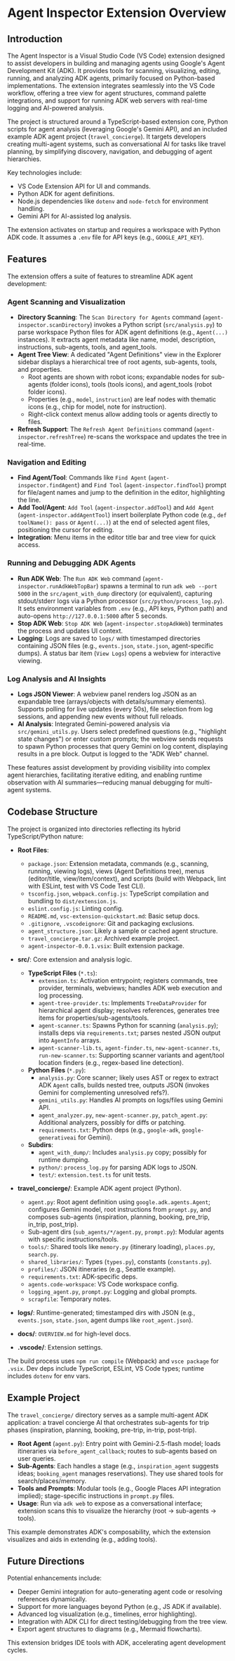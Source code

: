 # Agent Inspector Extension Overview

## Introduction

The Agent Inspector is a Visual Studio Code (VS Code) extension designed to assist developers in building and managing agents using Google's Agent Development Kit (ADK). It provides tools for scanning, visualizing, editing, running, and analyzing ADK agents, primarily focused on Python-based implementations. The extension integrates seamlessly into the VS Code workflow, offering a tree view for agent structures, command palette integrations, and support for running ADK web servers with real-time logging and AI-powered analysis.

The project is structured around a TypeScript-based extension core, Python scripts for agent analysis (leveraging Google's Gemini API), and an included example ADK agent project (`travel_concierge`). It targets developers creating multi-agent systems, such as conversational AI for tasks like travel planning, by simplifying discovery, navigation, and debugging of agent hierarchies.

Key technologies include:
- VS Code Extension API for UI and commands.
- Python ADK for agent definitions.
- Node.js dependencies like `dotenv` and `node-fetch` for environment handling.
- Gemini API for AI-assisted log analysis.

The extension activates on startup and requires a workspace with Python ADK code. It assumes a `.env` file for API keys (e.g., `GOOGLE_API_KEY`).

## Features

The extension offers a suite of features to streamline ADK agent development:

### Agent Scanning and Visualization
- **Directory Scanning**: The `Scan Directory for Agents` command (`agent-inspector.scanDirectory`) invokes a Python script (`src/analysis.py`) to parse workspace Python files for ADK agent definitions (e.g., `Agent(...)` instances). It extracts agent metadata like name, model, description, instructions, sub-agents, tools, and agent_tools.
- **Agent Tree View**: A dedicated "Agent Definitions" view in the Explorer sidebar displays a hierarchical tree of root agents, sub-agents, tools, and properties. 
  - Root agents are shown with robot icons; expandable nodes for sub-agents (folder icons), tools (tools icons), and agent_tools (robot folder icons).
  - Properties (e.g., `model`, `instruction`) are leaf nodes with thematic icons (e.g., chip for model, note for instruction).
  - Right-click context menus allow adding tools or agents directly to files.
- **Refresh Support**: The `Refresh Agent Definitions` command (`agent-inspector.refreshTree`) re-scans the workspace and updates the tree in real-time.

### Navigation and Editing
- **Find Agent/Tool**: Commands like `Find Agent` (`agent-inspector.findAgent`) and `Find Tool` (`agent-inspector.findTool`) prompt for file/agent names and jump to the definition in the editor, highlighting the line.
- **Add Tool/Agent**: `Add Tool` (`agent-inspector.addTool`) and `Add Agent` (`agent-inspector.addAgentTool`) insert boilerplate Python code (e.g., `def toolName(): pass` or `Agent(...)`) at the end of selected agent files, positioning the cursor for editing.
- **Integration**: Menu items in the editor title bar and tree view for quick access.

### Running and Debugging ADK Agents
- **Run ADK Web**: The `Run ADK Web` command (`agent-inspector.runAdkWebTopBar`) spawns a terminal to run `adk web --port 5000` in the `src/agent_with_dump` directory (or equivalent), capturing stdout/stderr logs via a Python processor (`src/python/process_log.py`). It sets environment variables from `.env` (e.g., API keys, Python path) and auto-opens `http://127.0.0.1:5000` after 5 seconds.
- **Stop ADK Web**: `Stop ADK Web` (`agent-inspector.stopAdkWeb`) terminates the process and updates UI context.
- **Logging**: Logs are saved to `logs/` with timestamped directories containing JSON files (e.g., `events.json`, `state.json`, agent-specific dumps). A status bar item (`View Logs`) opens a webview for interactive viewing.

### Log Analysis and AI Insights
- **Logs JSON Viewer**: A webview panel renders log JSON as an expandable tree (arrays/objects with details/summary elements). Supports polling for live updates (every 50s), file selection from log sessions, and appending new events without full reloads.
- **AI Analysis**: Integrated Gemini-powered analysis via `src/gemini_utils.py`. Users select predefined questions (e.g., "highlight state changes") or enter custom prompts; the webview sends requests to spawn Python processes that query Gemini on log content, displaying results in a pre block. Output is logged to the "ADK Web" channel.

These features assist development by providing visibility into complex agent hierarchies, facilitating iterative editing, and enabling runtime observation with AI summaries—reducing manual debugging for multi-agent systems.

## Codebase Structure

The project is organized into directories reflecting its hybrid TypeScript/Python nature:

- **Root Files**:
  - `package.json`: Extension metadata, commands (e.g., scanning, running, viewing logs), views (Agent Definitions tree), menus (editor/title, view/item/context), and scripts (build with Webpack, lint with ESLint, test with VS Code Test CLI).
  - `tsconfig.json`, `webpack.config.js`: TypeScript compilation and bundling to `dist/extension.js`.
  - `eslint.config.js`: Linting config.
  - `README.md`, `vsc-extension-quickstart.md`: Basic setup docs.
  - `.gitignore`, `.vscodeignore`: Git and packaging exclusions.
  - `agent_structure.json`: Likely a sample or cached agent structure.
  - `travel_concierge.tar.gz`: Archived example project.
  - `agent-inspector-0.0.1.vsix`: Built extension package.

- **src/**: Core extension and analysis logic.
  - **TypeScript Files** (`*.ts`):
    - `extension.ts`: Activation entrypoint; registers commands, tree provider, terminals, webviews; handles ADK web execution and log processing.
    - `agent-tree-provider.ts`: Implements `TreeDataProvider` for hierarchical agent display; resolves references, generates tree items for properties/sub-agents/tools.
    - `agent-scanner.ts`: Spawns Python for scanning (`analysis.py`); installs deps via `requirements.txt`; parses nested JSON output into `AgentInfo` arrays.
    - `agent-scanner-lib.ts`, `agent-finder.ts`, `new-agent-scanner.ts`, `run-new-scanner.ts`: Supporting scanner variants and agent/tool location finders (e.g., regex-based line detection).
  - **Python Files** (`*.py`):
    - `analysis.py`: Core scanner; likely uses AST or regex to extract ADK `Agent` calls, builds nested tree, outputs JSON (invokes Gemini for complementing unresolved refs?).
    - `gemini_utils.py`: Handles AI prompts on logs/files using Gemini API.
    - `agent_analyzer.py`, `new-agent-scanner.py`, `patch_agent.py`: Additional analyzers, possibly for diffs or patching.
    - `requirements.txt`: Python deps (e.g., `google-adk`, `google-generativeai` for Gemini).
  - **Subdirs**:
    - `agent_with_dump/`: Includes `analysis.py` copy; possibly for runtime dumping.
    - `python/`: `process_log.py` for parsing ADK logs to JSON.
    - `test/`: `extension.test.ts` for unit tests.

- **travel_concierge/**: Example ADK agent project (Python).
  - `agent.py`: Root agent definition using `google.adk.agents.Agent`; configures Gemini model, root instructions from `prompt.py`, and composes sub-agents (inspiration, planning, booking, pre_trip, in_trip, post_trip).
  - Sub-agent dirs (`sub_agents/*/agent.py`, `prompt.py`): Modular agents with specific instructions/tools.
  - `tools/`: Shared tools like `memory.py` (itinerary loading), `places.py`, `search.py`.
  - `shared_libraries/`: Types (`types.py`), constants (`constants.py`).
  - `profiles/`: JSON itineraries (e.g., Seattle example).
  - `requirements.txt`: ADK-specific deps.
  - `agents.code-workspace`: VS Code workspace config.
  - `logging_agent.py`, `prompt.py`: Logging and global prompts.
  - `scrapfile`: Temporary notes.

- **logs/**: Runtime-generated; timestamped dirs with JSON (e.g., `events.json`, `state.json`, agent dumps like `root_agent.json`).

- **docs/**: `OVERVIEW.md` for high-level docs.

- **.vscode/**: Extension settings.

The build process uses `npm run compile` (Webpack) and `vsce package` for `.vsix`. Dev deps include TypeScript, ESLint, VS Code types; runtime includes `dotenv` for env vars.

## Example Project

The `travel_concierge/` directory serves as a sample multi-agent ADK application: a travel concierge AI that orchestrates sub-agents for trip phases (inspiration, planning, booking, pre-trip, in-trip, post-trip). 

- **Root Agent** (`agent.py`): Entry point with Gemini-2.5-flash model; loads itineraries via `before_agent_callback`; routes to sub-agents based on user queries.
- **Sub-Agents**: Each handles a stage (e.g., `inspiration_agent` suggests ideas; `booking_agent` manages reservations). They use shared tools for search/places/memory.
- **Tools and Prompts**: Modular tools (e.g., Google Places API integration implied); stage-specific instructions in `prompt.py` files.
- **Usage**: Run via `adk web` to expose as a conversational interface; extension scans this to visualize the hierarchy (root → sub-agents → tools).

This example demonstrates ADK's composability, which the extension visualizes and aids in extending (e.g., adding tools).

## Future Directions

Potential enhancements include:
- Deeper Gemini integration for auto-generating agent code or resolving references dynamically.
- Support for more languages beyond Python (e.g., JS ADK if available).
- Advanced log visualization (e.g., timelines, error highlighting).
- Integration with ADK CLI for direct testing/debugging from the tree view.
- Export agent structures to diagrams (e.g., Mermaid flowcharts).

This extension bridges IDE tools with ADK, accelerating agent development cycles.